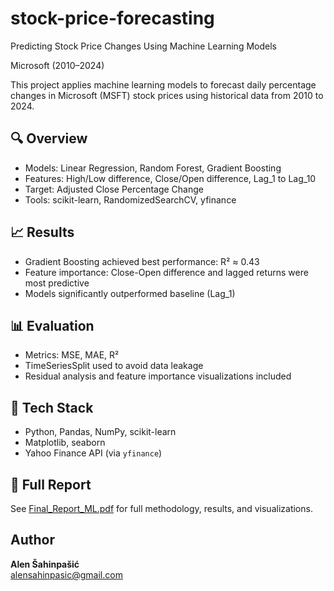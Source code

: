 # stock-price-forecasting
Predicting Stock Price Changes Using Machine Learning Models

Microsoft (2010–2024)

This project applies machine learning models to forecast daily percentage changes in Microsoft (MSFT) stock prices using historical data from 2010 to 2024.

## 🔍 Overview
- Models: Linear Regression, Random Forest, Gradient Boosting
- Features: High/Low difference, Close/Open difference, Lag_1 to Lag_10
- Target: Adjusted Close Percentage Change
- Tools: scikit-learn, RandomizedSearchCV, yfinance

## 📈 Results
- Gradient Boosting achieved best performance: R² ≈ 0.43
- Feature importance: Close-Open difference and lagged returns were most predictive
- Models significantly outperformed baseline (Lag_1)

## 📊 Evaluation
- Metrics: MSE, MAE, R²
- TimeSeriesSplit used to avoid data leakage
- Residual analysis and feature importance visualizations included

## 🧰 Tech Stack
- Python, Pandas, NumPy, scikit-learn
- Matplotlib, seaborn
- Yahoo Finance API (via `yfinance`)

## 📄 Full Report
See [Final_Report_ML.pdf](Final_Report_ML.pdf) for full methodology, results, and visualizations.

## Author
**Alen Šahinpašić**  
alensahinpasic@gmail.com
